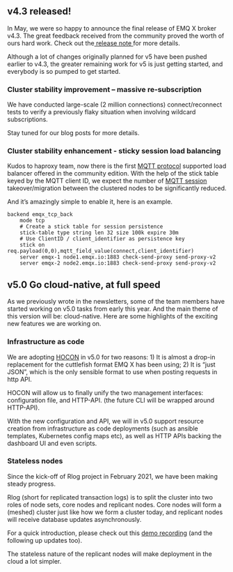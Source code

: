 ## v4.3 released!

In May, we were so happy to announce the final release of EMQ X broker v4.3. The great feedback received from the community proved the worth of ours hard work. Check out the[ release note ](https://github.com/emqx/emqx/discussions/4763)for more details.

Although a lot of changes originally planned for v5 have been pushed earlier to v4.3, the greater remaining work for v5 is just getting started, and everybody is so pumped to get started.

### Cluster stability improvement – massive re-subscription

We have conducted large-scale (2 million connections) connect/reconnect tests to verify a previously flaky situation when involving wildcard subscriptions. 


Stay tuned for our blog posts for more details.

### Cluster stability enhancement - sticky session load balancing

Kudos to haproxy team, now there is the first [MQTT protocol](https://www.emqx.com/en/mqtt) supported load balancer offered in the community edition. With the help of the stick table keyed by the MQTT client ID, we expect the number of [MQTT session](https://www.emqx.com/en/blog/mqtt-session) takeover/migration between the clustered nodes to be significantly reduced. 

And it’s amazingly simple to enable it, here is an example.

```
backend emqx_tcp_back
    mode tcp
    # Create a stick table for session persistence
    stick-table type string len 32 size 100k expire 30m
    # Use ClientID / client_identifier as persistence key
    stick on req.payload(0,0),mqtt_field_value(connect,client_identifier)
    server emqx-1 node1.emqx.io:1883 check-send-proxy send-proxy-v2
    server emqx-2 node2.emqx.io:1883 check-send-proxy send-proxy-v2
```


## v5.0 Go cloud-native, at full speed

As we previously wrote in the newsletters, some of the team members have started working on v5.0 tasks from early this year. And the main theme of this version will be: cloud-native. Here are some highlights of the exciting new features we are working on.

### Infrastructure as code

We are adopting [HOCON](https://github.com/lightbend/config) in v5.0 for two reasons: 1) It is almost a drop-in replacement for the cuttlefish format EMQ X has been using; 2) It is “just JSON”, which is the only sensible format to use when posting requests in http API. 

HOCON will allow us to finally unify the two management interfaces: configuration file, and HTTP-API. (the future CLI will be wrapped around HTTP-API).

With the new configuration and API, we will in v5.0 support resource creation from infrastructure as code deployments (such as ansible templates, Kubernetes config maps etc), as well as HTTP APIs backing the dashboard UI and even scripts.

### Stateless nodes

Since the kick-off of Rlog project in February 2021, we have been making steady progress.

Rlog (short for replicated transaction logs) is to split the cluster into two roles of node sets, core nodes and replicant nodes. Core nodes will form a (meshed) cluster just like how we form a cluster today, and replicant nodes will receive database updates asynchronously. 

For a quick introduction, please check out this [demo recording](https://www.youtube.com/watch?v=aX4jV6z24sk&list=UU5FjR77ErAxvZENEWzQaO5Q&index=13) (and the following up updates too).

The stateless nature of the replicant nodes will make deployment in the cloud a lot simpler.
